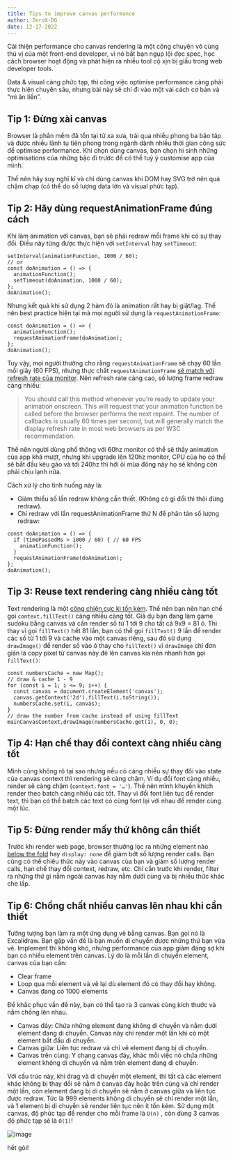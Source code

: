 ```yaml
---
title: Tips to improve canvas performance
author: ZeroX-DG
date: 12-17-2022
---
```


Cải thiện performance cho canvas rendering là một công chuyện vô cùng thú vị của một front-end developer, vì nó bắt bạn ngụp lội đọc spec, học cách browser hoạt động và phát hiện ra nhiều tool cộ xịn bị giấu trong web developer tools.

Data & visual càng phức tạp, thì công việc optimise performance càng phải thực hiện chuyên sâu, nhưng bài này sẽ chỉ đi vào một vài cách cơ bản và “mì ăn liền”.

## Tip 1: Đừng xài canvas

Browser là phần mềm đã tồn tại từ xa xưa, trải qua nhiều phong ba bão táp và được nhiều lãnh tụ tiên phong trong ngành dành nhiều thời gian công sức để optimise performance. Khi chọn dùng canvas, bạn chọn hi sinh những optimisations của những bậc đi trước để có thể tuỳ ý customise app của mình.

Thế nên hãy suy nghĩ kĩ và chỉ dùng canvas khi DOM hay SVG trở nên quá chậm chạp (có thể do số lượng data lớn và visual phức tạp).


## Tip 2: Hãy dùng requestAnimationFrame đúng cách

Khi làm animation với canvas, bạn sẽ phải redraw mỗi frame khi có sự thay đổi. Điều này từng được thực hiện với `setInterval` hay `setTimeout`:

```
setInterval(animationFunction, 1000 / 60);
// or
const doAnimation = () => {
  animationFunction();
  setTimeout(doAnimation, 1000 / 60);
};
doAnimation();
```

Nhưng kết quả khi sử dụng 2 hàm đó là animation rất hay bị giật/lag. Thế nên best practice hiện tại mà mọi người sử dụng là `requestAnimationFrame`:

```
const doAnimation = () => {
  animationFunction();
  requestAnimationFrame(doAnimation);
};
doAnimation();
```

Tuy vậy, mọi người thường cho rằng `requestAnimationFrame` sẽ chạy 60 lần mỗi giây (60 FPS), nhưng thực chất `requestAnimationFrame` [sẽ match với refresh rate của monitor](https://developer.mozilla.org/en-US/docs/Web/API/window/requestAnimationFrame). Nên refresh rate càng cao, số lượng frame redraw càng nhiều:

> You should call this method whenever you’re ready to update your animation onscreen. This will request that your animation function be called before the browser performs the next repaint. The number of callbacks is usually 60 times per second, but will generally match the display refresh rate in most web browsers as per W3C recommendation.

Thế nên người dùng phổ thông với 60hz monitor có thể sẽ thấy animation của app khá mượt, nhưng khi upgrade lên 120hz monitor, CPU của họ có thể sẽ bắt đầu kêu gào và tới 240hz thì hỡi ôi mùa đông này họ sẽ không còn phải chịu lạnh nữa.

Cách xử lý cho tình huống này là:
- Giảm thiểu số lần redraw không cần thiết. (Không có gì đổi thì thôi đừng redraw).
- Chỉ redraw với lần requestAnimationFrame thứ N để phân tán số lượng redraw:

```
const doAnimation = () => {
  if (timePassedMs > 1000 / 60) { // 60 FPS
    animationFunction();
  }
  requestAnimationFrame(doAnimation);
};
doAnimation();
```

## Tip 3: Reuse text rendering càng nhiều càng tốt

Text rendering là một [công chiện cực kì tốn kém](https://faultlore.com/blah/text-hates-you/). Thế nên bạn nên hạn chế gọi `context.fillText()` càng nhiều càng tốt.
Giả dụ bạn đang làm game sudoku bằng canvas và cần render số từ 1 tới 9 cho tất cả 9x9 = 81 ô. Thì thay vì gọi `fillText()` hết 81 lần, bạn có thể gọi `fillText()` 9 lần để render các số từ 1 tới 9 và cache vào một canvas riêng, sau đó sử dụng `drawImage()` để render số vào ô thay cho `fillText()` vì `drawImage` chỉ đơn giản là copy pixel từ canvas này đè lên canvas kia nên nhanh hơn gọi `fillText()`:

```
const numbersCache = new Map();
// draw & cache 1 - 9
for (const i = 1; i <= 9; i++) {
  const canvas = document.createElement('canvas');
  canvas.getContext('2d').fillText(i.toString());
  numbersCache.set(i, canvas);
}
// draw the number from cache instead of using fillText
mainCanvasContext.drawImage(numbersCache.get(1), 0, 0);
```

## Tip 4: Hạn chế thay đổi context càng nhiều càng tốt

Mình cũng không rõ tại sao nhưng nếu có càng nhiều sự thay đổi vào state của canvas context thì rendering sẽ càng chậm. Ví dụ đổi font càng nhiều, render sẽ càng chậm (`context.font = '…'`). Thế nên mình khuyến khích render theo batch càng nhiều các tốt. Thay vì đổi font liên tục để render text, thì bạn có thể batch các text có cùng font lại với nhau để render cùng một lúc.

## Tip 5: Đừng render mấy thứ không cần thiết

Trước khi render web page, browser thường lọc ra những element nào [below the fold](https://www.optimizely.com/optimization-glossary/below-the-fold/) hay `display: none` để giảm bớt số lượng render calls. Bạn cũng có thể chiêu thức này vào canvas của bạn và giảm số lượng render calls, hạn chế thay đổi context, redraw, etc. Chỉ cần trước khi render, filter ra những thứ gì nằm ngoài canvas hay nằm dưới cùng và bị nhiều thức khác che lấp.

## Tip 6: Chồng chất nhiều canvas lên nhau khi cần thiết

Tưởng tượng bạn làm ra một ứng dụng vẽ bằng canvas. Bạn gọi nó là Excalidraw. Bạn gặp vấn đề là bạn muốn di chuyển được những thứ bạn vừa vẽ. Implement thì không khó, nhưng performance của app giảm đáng sợ khi bạn có nhiều element trên canvas. Lý do là mỗi lần di chuyển element, canvas của bạn cần:

- Clear frame
- Loop qua mỗi element và vẽ lại dù element đó có thay đổi hay không.
- Canvas đang có 1000 elements

Để khắc phục vấn đề này, bạn có thể tạo ra 3 canvas cùng kích thước và nằm chồng lên nhau.

- Canvas đáy: Chứa những element đang không di chuyển và nằm dưới element đang di chuyển. Canvas này chỉ render một lần khi có một element bắt đầu di chuyển.
- Canvas giữa: Liên tục redraw và chỉ vẽ element đang bị di chuyển.
- Canvas trên cùng: Y chang canvas đáy, khác mỗi việc nó chứa những element không di chuyển và nằm trên element đang di chuyển.

Với cấu trúc này, khi drag và di chuyển một element, thì tất cả các element khác không bị thay đổi sẽ nằm ở canvas đáy hoặc trên cùng và chỉ render một lần, còn element đang bị di chuyển sẽ nằm ở canvas giữa và liên tục được redraw. Tức là 999 elements không di chuyển sẽ chỉ render một lần, và 1 element bị di chuyển sẽ render liên tục nên ít tốn kém.
Sử dụng một canvas, độ phức tạp để render cho mỗi frame là `O(n)` , còn dùng 3 canvas độ phức tạp sẽ là `O(1)`!

![image](https://user-images.githubusercontent.com/12984316/208667323-b0f5afde-1a00-4c60-bbcc-e34d9e373339.png)


hết gòi!

